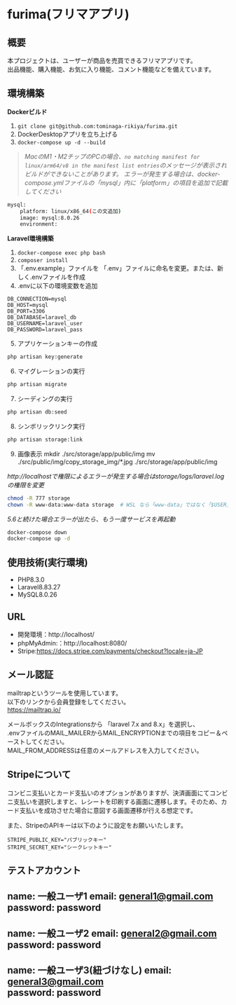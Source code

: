 # furima(フリマアプリ)

## 概要
本プロジェクトは、ユーザーが商品を売買できるフリマアプリです。  
出品機能、購入機能、お気に入り機能、コメント機能などを備えています。

## 環境構築
**Dockerビルド**
1. `git clone git@github.com:tominaga-rikiya/furima.git`
2. DockerDesktopアプリを立ち上げる
3. `docker-compose up -d --build`

> *MacのM1・M2チップのPCの場合、`no matching manifest for linux/arm64/v8 in the manifest list entries`のメッセージが表示されビルドができないことがあります。
エラーが発生する場合は、docker-compose.ymlファイルの「mysql」内に「platform」の項目を追加で記載してください*
``` bash
mysql:
    platform: linux/x86_64(この文追加)
    image: mysql:8.0.26
    environment:
```

**Laravel環境構築**
1. `docker-compose exec php bash`
2. `composer install`
3. 「.env.example」ファイルを 「.env」ファイルに命名を変更。または、新しく.envファイルを作成
4. .envに以下の環境変数を追加
``` text
DB_CONNECTION=mysql
DB_HOST=mysql
DB_PORT=3306
DB_DATABASE=laravel_db
DB_USERNAME=laravel_user
DB_PASSWORD=laravel_pass
```
5. アプリケーションキーの作成
``` bash
php artisan key:generate
```

6. マイグレーションの実行
``` bash
php artisan migrate
```

7. シーディングの実行
``` bash
php artisan db:seed
```

8. シンボリックリンク実行
``` bash
php artisan storage:link
```
9. 画像表示
mkdir ./src/storage/app/public/img
mv ./src/public/img/copy_storage_img/*.jpg ./src/storage/app/public/img

*http://localhostで権限によるエラーが発生する場合はstorage/logs/laravel.logの権限を変更*
``` bash
chmod -R 777 storage
chown -R www-data:www-data storage  # WSL なら「www-data」ではなく「$USER」でもOK
```

*5.6と続けた場合エラーが出たら、もう一度サービスを再起動*
``` bash
docker-compose down
docker-compose up -d
```

## 使用技術(実行環境)
- PHP8.3.0
- Laravel8.83.27
- MySQL8.0.26

## URL
- 開発環境：http://localhost/
- phpMyAdmin:：http://localhost:8080/
- Stripe:https://docs.stripe.com/payments/checkout?locale=ja-JP

## メール認証
mailtrapというツールを使用しています。<br>
以下のリンクから会員登録をしてください。　<br>
https://mailtrap.io/

メールボックスのIntegrationsから 「laravel 7.x and 8.x」を選択し、　<br>
.envファイルのMAIL_MAILERからMAIL_ENCRYPTIONまでの項目をコピー＆ペーストしてください。　<br>
MAIL_FROM_ADDRESSは任意のメールアドレスを入力してください。　

## Stripeについて
コンビニ支払いとカード支払いのオプションがありますが、決済画面にてコンビニ支払いを選択しますと、レシートを印刷する画面に遷移します。そのため、カード支払いを成功させた場合に意図する画面遷移が行える想定です。<br>

また、StripeのAPIキーは以下のように設定をお願いいたします。
```
STRIPE_PUBLIC_KEY="パブリックキー"
STRIPE_SECRET_KEY="シークレットキー"
```

## テストアカウント
name: 一般ユーザ1 
email: general1@gmail.com  
password: password  
-------------------------
name: 一般ユーザ2 
email: general2@gmail.com  
password: password  
-------------------------
name: 一般ユーザ3(紐づけなし)
email: general3@gmail.com  
password: password  
-------------------------